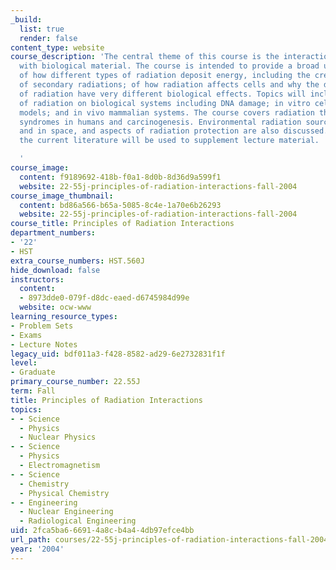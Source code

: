 ```yaml
---
_build:
  list: true
  render: false
content_type: website
course_description: 'The central theme of this course is the interaction of radiation
  with biological material. The course is intended to provide a broad understanding
  of how different types of radiation deposit energy, including the creation and behavior
  of secondary radiations; of how radiation affects cells and why the different types
  of radiation have very different biological effects. Topics will include: the effects
  of radiation on biological systems including DNA damage; in vitro cell survival
  models; and in vivo mammalian systems. The course covers radiation therapy, radiation
  syndromes in humans and carcinogenesis. Environmental radiation sources on earth
  and in space, and aspects of radiation protection are also discussed. Examples from
  the current literature will be used to supplement lecture material.

  '
course_image:
  content: f9189692-418b-f0a1-8d0b-8d36d9a599f1
  website: 22-55j-principles-of-radiation-interactions-fall-2004
course_image_thumbnail:
  content: bd86a566-b65a-5085-8c4e-1a70e6b26293
  website: 22-55j-principles-of-radiation-interactions-fall-2004
course_title: Principles of Radiation Interactions
department_numbers:
- '22'
- HST
extra_course_numbers: HST.560J
hide_download: false
instructors:
  content:
  - 8973dde0-079f-d8dc-eaed-d6745984d99e
  website: ocw-www
learning_resource_types:
- Problem Sets
- Exams
- Lecture Notes
legacy_uid: bdf011a3-f428-8582-ad29-6e2732831f1f
level:
- Graduate
primary_course_number: 22.55J
term: Fall
title: Principles of Radiation Interactions
topics:
- - Science
  - Physics
  - Nuclear Physics
- - Science
  - Physics
  - Electromagnetism
- - Science
  - Chemistry
  - Physical Chemistry
- - Engineering
  - Nuclear Engineering
  - Radiological Engineering
uid: 2fca5ba6-6691-4a8c-b4a4-4db97efce4bb
url_path: courses/22-55j-principles-of-radiation-interactions-fall-2004
year: '2004'
---
```

